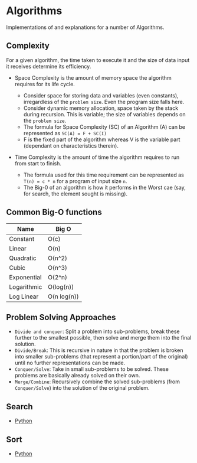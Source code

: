 # Algorithms

Implementations of and explanations for a number of Algorithms.

## Complexity

For a given algorithm, the time taken to execute it and the size of data input it receives determine its efficiency.

- Space Complexity is the amount of memory space the algorithm requires for its life cycle.
  - Consider space for storing data and variables (even constants), irregardless of the `problem size`. Even the program size falls here.
  - Consider dynamic memory allocation, space taken by the stack during recursion. This is variable; the size of variables depends on the `problem size`.
  - The formula for Space Complexity (SC) of an Algorithm (A) can be represented as `SC(A) = F + SC(I)`
  - F is the fixed part of the algorithm whereas V is the variable part (dependant on characteristics therein).

- Time Complexity is the amount of time the algorithm requires to run from start to finish.
  - The formula used for this time requirement can be represented as `T(n) = c * n` for a program of input size `n`.
  - The Big-0 of an algorithm is how it performs in the Worst cae (say, for search, the element sought is missing).

## Common Big-O functions

| Name | Big O |
| ------|------ |
| Constant | O(c) |
| Linear | O(n) |
| Quadratic | O(n^2) |
| Cubic | O(n^3) |
| Exponential | O(2^n) |
| Logarithmic | O(log(n)) |
| Log Linear | O(n log(n))

## Problem Solving Approaches

- `Divide and conquer`: Split a problem into sub-problems, break these further to the smallest possible, then solve and merge them into the final solution.
- `Divide/Break`: This is recursive in nature in that the problem is broken into smaller sub-problems (that represent a portion/part of the original) until no further representations can be made.
- `Conquer/Solve`: Take in small sub-problems to be solved. These problems are basically already solved on their own.
- `Merge/Combine`: Recursively combine the solved sub-problems (from `Conquer/Solve`) into the solution of the original problem.

## Search

- [Python](https://github.com/Rwothoromo/Algorithms/tree/python/search)

## Sort

- [Python](https://github.com/Rwothoromo/Algorithms/tree/python/sort)
